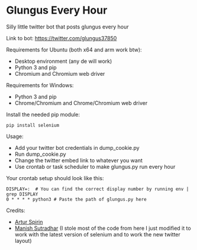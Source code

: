 # Glungus Every Hour

Silly little twitter bot that posts glungus every hour

Link to bot:
https://twitter.com/glungus37850

Requirements for Ubuntu (both x64 and arm work btw):
- Desktop environment (any de will work)
- Python 3 and pip
- Chromium and Chromium web driver

Requirements for Windows:
- Python 3 and pip
- Chrome/Chromium and Chrome/Chromium web driver

Install the needed pip module:
```
pip install selenium
```

Usage:
- Add your twitter bot credentials in dump_cookie.py
- Run dump_cookie.py
- Change the twitter embed link to whatever you want
- Use crontab or task scheduler to make glungus.py run every hour

Your crontab setup should look like this:
```
DISPLAY=:  # You can find the correct display number by running env | grep DISPLAY
0 * * * * python3 # Paste the path of glungus.py here
```
Credits:
- [Artur Spirin](https://www.youtube.com/watch?v=s9m6h1bLVIo)
- [Manish Sutradhar](https://replit.com/@ManishSutradhar/Twitter-bot?v=1#main.py) (I stole most of the code from here I just modified it to work with the latest version of selenium and to work the new twitter layout)
